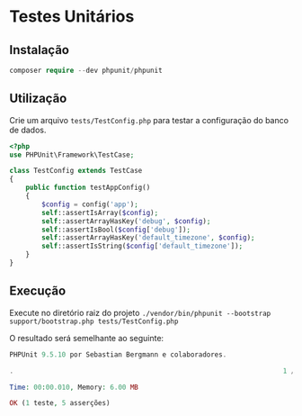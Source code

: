 # Testes Unitários

## Instalação

```php
composer require --dev phpunit/phpunit
```

## Utilização
Crie um arquivo `tests/TestConfig.php` para testar a configuração do banco de dados.

```php
<?php
use PHPUnit\Framework\TestCase;

class TestConfig extends TestCase
{
    public function testAppConfig()
    {
        $config = config('app');
        self::assertIsArray($config);
        self::assertArrayHasKey('debug', $config);
        self::assertIsBool($config['debug']);
        self::assertArrayHasKey('default_timezone', $config);
        self::assertIsString($config['default_timezone']);
    }
}
```

## Execução

Execute no diretório raiz do projeto `./vendor/bin/phpunit --bootstrap support/bootstrap.php tests/TestConfig.php`

O resultado será semelhante ao seguinte:

```php
PHPUnit 9.5.10 por Sebastian Bergmann e colaboradores.

.                                                                   1 / 1 (100%)

Time: 00:00.010, Memory: 6.00 MB

OK (1 teste, 5 asserções)
```

